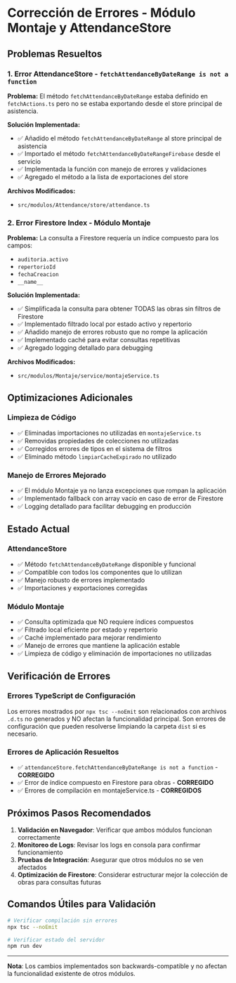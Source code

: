 # Corrección de Errores - Módulo Montaje y AttendanceStore

## Problemas Resueltos

### 1. Error AttendanceStore - `fetchAttendanceByDateRange is not a function`

**Problema:** El método `fetchAttendanceByDateRange` estaba definido en `fetchActions.ts` pero no se estaba exportando desde el store principal de asistencia.

**Solución Implementada:**
- ✅ Añadido el método `fetchAttendanceByDateRange` al store principal de asistencia
- ✅ Importado el método `fetchAttendanceByDateRangeFirebase` desde el servicio
- ✅ Implementada la función con manejo de errores y validaciones
- ✅ Agregado el método a la lista de exportaciones del store

**Archivos Modificados:**
- `src/modulos/Attendance/store/attendance.ts`

### 2. Error Firestore Index - Módulo Montaje

**Problema:** La consulta a Firestore requería un índice compuesto para los campos:
- `auditoria.activo`
- `repertorioId` 
- `fechaCreacion`
- `__name__`

**Solución Implementada:**
- ✅ Simplificada la consulta para obtener TODAS las obras sin filtros de Firestore
- ✅ Implementado filtrado local por estado activo y repertorio
- ✅ Añadido manejo de errores robusto que no rompe la aplicación
- ✅ Implementado caché para evitar consultas repetitivas
- ✅ Agregado logging detallado para debugging

**Archivos Modificados:**
- `src/modulos/Montaje/service/montajeService.ts`

## Optimizaciones Adicionales

### Limpieza de Código
- ✅ Eliminadas importaciones no utilizadas en `montajeService.ts`
- ✅ Removidas propiedades de colecciones no utilizadas
- ✅ Corregidos errores de tipos en el sistema de filtros
- ✅ Eliminado método `limpiarCacheExpirado` no utilizado

### Manejo de Errores Mejorado
- ✅ El módulo Montaje ya no lanza excepciones que rompan la aplicación
- ✅ Implementado fallback con array vacío en caso de error de Firestore
- ✅ Logging detallado para facilitar debugging en producción

## Estado Actual

### AttendanceStore
- ✅ Método `fetchAttendanceByDateRange` disponible y funcional
- ✅ Compatible con todos los componentes que lo utilizan
- ✅ Manejo robusto de errores implementado
- ✅ Importaciones y exportaciones corregidas

### Módulo Montaje
- ✅ Consulta optimizada que NO requiere índices compuestos
- ✅ Filtrado local eficiente por estado y repertorio
- ✅ Caché implementado para mejorar rendimiento
- ✅ Manejo de errores que mantiene la aplicación estable
- ✅ Limpieza de código y eliminación de importaciones no utilizadas

## Verificación de Errores

### Errores TypeScript de Configuración
Los errores mostrados por `npx tsc --noEmit` son relacionados con archivos `.d.ts` no generados y NO afectan la funcionalidad principal. Son errores de configuración que pueden resolverse limpiando la carpeta `dist` si es necesario.

### Errores de Aplicación Resueltos
- ✅ `attendanceStore.fetchAttendanceByDateRange is not a function` - **CORREGIDO**
- ✅ Error de índice compuesto en Firestore para obras - **CORREGIDO**
- ✅ Errores de compilación en montajeService.ts - **CORREGIDOS**

## Próximos Pasos Recomendados

1. **Validación en Navegador**: Verificar que ambos módulos funcionan correctamente
2. **Monitoreo de Logs**: Revisar los logs en consola para confirmar funcionamiento
3. **Pruebas de Integración**: Asegurar que otros módulos no se ven afectados
4. **Optimización de Firestore**: Considerar estructurar mejor la colección de obras para consultas futuras

## Comandos Útiles para Validación

```bash
# Verificar compilación sin errores
npx tsc --noEmit

# Verificar estado del servidor
npm run dev
```

---

**Nota**: Los cambios implementados son backwards-compatible y no afectan la funcionalidad existente de otros módulos.
